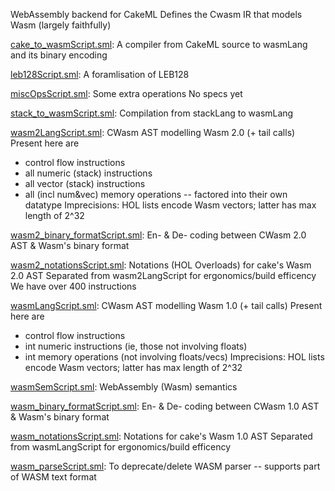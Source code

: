 WebAssembly backend for CakeML
Defines the Cwasm IR that models Wasm (largely faithfully)

[cake_to_wasmScript.sml](cake_to_wasmScript.sml):
A compiler from CakeML source to wasmLang and its binary encoding

[leb128Script.sml](leb128Script.sml):
A foramlisation of LEB128

[miscOpsScript.sml](miscOpsScript.sml):
Some extra operations
No specs yet

[stack_to_wasmScript.sml](stack_to_wasmScript.sml):
Compilation from stackLang to wasmLang

[wasm2LangScript.sml](wasm2LangScript.sml):
CWasm AST modelling Wasm 2.0 (+ tail calls)
Present here are
  + control flow instructions
  + all numeric (stack) instructions
  + all vector (stack) instructions
  + all (incl num&vec) memory operations -- factored into their own datatype
Imprecisions:
  HOL lists encode Wasm vectors; latter has max length of 2^32

[wasm2_binary_formatScript.sml](wasm2_binary_formatScript.sml):
En- & De- coding between CWasm 2.0 AST & Wasm's binary format

[wasm2_notationsScript.sml](wasm2_notationsScript.sml):
Notations (HOL Overloads) for cake's Wasm 2.0 AST
Separated from wasm2LangScript for ergonomics/build efficency
We have over 400 instructions

[wasmLangScript.sml](wasmLangScript.sml):
CWasm AST modelling Wasm 1.0 (+ tail calls)
Present here are
  + control flow instructions
  + int numeric instructions (ie, those not involving floats)
  + int memory operations    (not involving floats/vecs)
Imprecisions:
  HOL lists encode Wasm vectors; latter has max length of 2^32

[wasmSemScript.sml](wasmSemScript.sml):
WebAssembly (Wasm) semantics

[wasm_binary_formatScript.sml](wasm_binary_formatScript.sml):
En- & De- coding between CWasm 1.0 AST & Wasm's binary format

[wasm_notationsScript.sml](wasm_notationsScript.sml):
Notations for cake's Wasm 1.0 AST
Separated from wasmLangScript for ergonomics/build efficency

[wasm_parseScript.sml](wasm_parseScript.sml):
To deprecate/delete
WASM parser -- supports part of WASM text format
